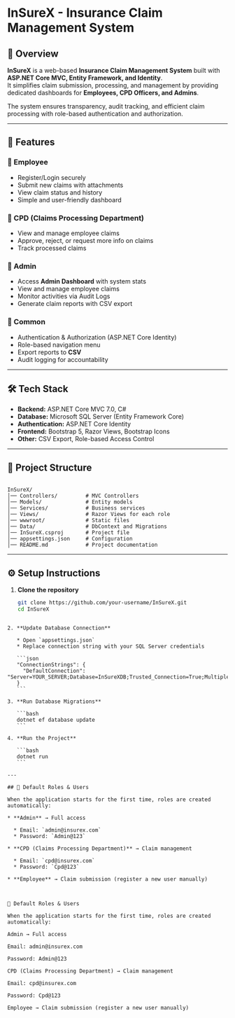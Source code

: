 # InSureX - Insurance Claim Management System

## 📌 Overview

**InSureX** is a web-based **Insurance Claim Management System** built with **ASP.NET Core MVC, Entity Framework, and Identity**.  
It simplifies claim submission, processing, and management by providing dedicated dashboards for **Employees, CPD Officers, and Admins**.

The system ensures transparency, audit tracking, and efficient claim processing with role-based authentication and authorization.

---

## 🚀 Features

### 👤 Employee
- Register/Login securely
- Submit new claims with attachments
- View claim status and history
- Simple and user-friendly dashboard

### 🏢 CPD (Claims Processing Department)
- View and manage employee claims
- Approve, reject, or request more info on claims
- Track processed claims


### 🔑 Admin
- Access **Admin Dashboard** with system stats
- View and manage employee claims
- Monitor activities via Audit Logs
- Generate claim reports with CSV export

### 📝 Common
- Authentication & Authorization (ASP.NET Core Identity)
- Role-based navigation menu
- Export reports to **CSV**
- Audit logging for accountability

---

## 🛠️ Tech Stack
- **Backend:** ASP.NET Core MVC 7.0, C#
- **Database:** Microsoft SQL Server (Entity Framework Core)
- **Authentication:** ASP.NET Core Identity
- **Frontend:** Bootstrap 5, Razor Views, Bootstrap Icons
- **Other:** CSV Export, Role-based Access Control

---

## 📂 Project Structure
```

InSureX/
│── Controllers/         # MVC Controllers 
│── Models/              # Entity models 
│── Services/            # Business services 
│── Views/               # Razor Views for each role
│── wwwroot/             # Static files 
│── Data/                # DbContext and Migrations
│── InSureX.csproj       # Project file
│── appsettings.json     # Configuration 
│── README.md            # Project documentation

````

---

## ⚙️ Setup Instructions

1. **Clone the repository**
   ```bash
   git clone https://github.com/your-username/InSureX.git
   cd InSureX
````

2. **Update Database Connection**

   * Open `appsettings.json`
   * Replace connection string with your SQL Server credentials

   ```json
   "ConnectionStrings": {
     "DefaultConnection": "Server=YOUR_SERVER;Database=InSureXDB;Trusted_Connection=True;MultipleActiveResultSets=true"
   }
   ```

3. **Run Database Migrations**

   ```bash
   dotnet ef database update
   ```

4. **Run the Project**

   ```bash
   dotnet run
   ```

---

## 🔐 Default Roles & Users

When the application starts for the first time, roles are created automatically:

* **Admin** → Full access

  * Email: `admin@insurex.com`
  * Password: `Admin@123`

* **CPD (Claims Processing Department)** → Claim management

  * Email: `cpd@insurex.com`
  * Password: `Cpd@123`

* **Employee** → Claim submission (register a new user manually)



🔐 Default Roles & Users

When the application starts for the first time, roles are created automatically:

Admin → Full access

Email: admin@insurex.com

Password: Admin@123

CPD (Claims Processing Department) → Claim management

Email: cpd@insurex.com

Password: Cpd@123

Employee → Claim submission (register a new user manually)

